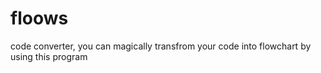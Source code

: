 # floows
code converter, you can magically transfrom your code into flowchart by using this program
